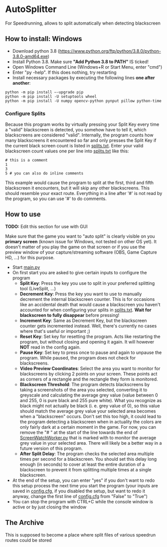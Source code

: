 # AutoSplitter
For Speedrunning, allows to split automatically when detecting blackscreen

## How to install: Windows

- Download python 3.8 (https://www.python.org/ftp/python/3.8.0/python-3.8.0-amd64.exe)
- Install Python 3.8. Make sure **"Add Python 3.8 to PATH"** IS ticked!
- Open Windows Command Line (Windows+R or Start Menu, enter "cmd")
- Enter "py -help". If this does nothing, try restarting
- Install necessary packages by executing the following lines **one after another**:
```
python -m pip install –-upgrade pip
python -m pip install -U setuptools wheel
python -m pip install -U numpy opencv-python pynput pillow python-time
```

### Configure Splits
Because this program works by virtually pressing your Split Key every time a "valid" blackscreen is detected, you somehow have to tell it, which blackscreens are considered "valid".
Internally, the program counts how many blackscreens it encountered so far and only presses the Split Key if the current black screen count is listed in [splits.txt](splits.txt).
Enter your valid blackscreen count values one per line into [splits.txt](splits.txt) like this:
```
# this is a comment
1
3
5 # you can also do inline comments
```
This example would cause the program to split at the first, third and fifth blackscreen it encounters, but it will skip any other blackscreens. This should resemble your exact route. Everything in a line after '#' is not read by the program, so you can use '#' to do comments.

## How to use

**TODO:** Edit this section for use with GUI

Make sure that the game you want to "auto split" is clearly visible on you **primary screen** (known issue for Windows, not tested on other OS yet). It doesn't matter of you play the game on that screen or if you use the preview window of your capture/streaming software (OBS, Game Capture HD, ...) for this purpose.

- Start [main.py](main.py)
- On first start you are asked to give certain inputs to configure the program
  - **Split Key**: Press the key you use to split in your preferred splitting tool (LiveSplit, ...)
  - **Decrement Key**: Press the key you want to use to manually decrement the internal blackscreen counter. This is for occasions like an accidental death that would cause a blackscreen you haven't accounted for when configuring your splits in [splits.txt](splits.txt). **Wait for blackscreen to fully disappear** before pressing!
  - **Increment Key**: Same as Decrement Key, but the blackscreen counter gets incremented instead. Well, there's currently no cases where that's useful or important ;)
  - **Reset Key**: Set key for resetting the program. Acts like restarting the program, but without closing and opening it again. It will however **NOT** read in the config again.
  - **Pause Key**: Set key to press once to pause and again to unpause the program. While paused, the program does not check for blackscreens.
  - **Video Preview Coordinates**: Select the area you want to monitor for blackscreens by clicking 2 points on your screen. These points act as corners of a rectangle and the rectangle they form is monitored. 
  - **Blackscreen Threshold**: The program detects blackscreens by taking a screenshots of the area you selected, converting it to greyscale and calculating the average grey value (value between 0 and 255, 0 is pure black and 255 pure white). What you recognize as black might not actually be black (i. e. grey value of 0), so this value should match the average grey value your selected area becomes when a "blackscreen" occurs. Don't set this too high, it could lead to the program detecting a blackscreen when in actuality the colors are only fairly dark at a certain moment in the game. For now, you can remove the "# " at the start of the line towards the end of [ScreenWatchWorker.py](ScreenWatchWorker.py) that is marked with to monitor the average grey value in your selected area. There will likely be a better way in a future version of this program.
  - **After Split Delay**: The program checks the selected area multiple times per second for a blackscreen. You should set this delay long enough (in seconds) to cover at least the entire duration of a blackscreen to prevent it from splitting multiple times at a single blackscreen.
- At the end of the setup, you can enter "yes" if you don't want to redo this setup process the next time you start the program (your inputs are saved in [config.cfg](config.cfg), if you disabled the setup, but want to redo it anyway, change the first line of [config.cfg](config.cfg) from "False" to "True")
- You can stop the program with CTRL+C while the console window is active or by just closing the window

## The Archive
This is supposed to become a place where split files of various speedrun routes could be stored